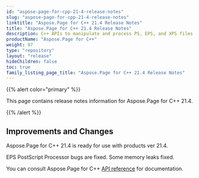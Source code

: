 ```yaml
---
id: "aspose-page-for-cpp-21-4-release-notes"
slug: "aspose-page-for-cpp-21-4-release-notes"
linktitle: "Aspose.Page for C++ 21.4 Release Notes"
title: "Aspose.Page for C++ 21.4 Release Notes"
description: C++ APIs to manipulate and process PS, EPS, and XPS files. This page contains new Aspose.Page for C++ features, enhancement, and bug fixes in 2021, version 21.4.
productName: "Aspose.Page for C++"
weight: 97
type: "repository"
layout: "release"
hideChildren: false
toc: true
family_listing_page_title: "Aspose.Page for C++ 21.4 Release Notes"
---
```


{{% alert color="primary" %}}

This page contains release notes information for Aspose.Page for C++ 21.4.

{{% /alert %}}
## **Improvements and Changes**
Aspose.Page for C++ 21.4 is ready for use with products ver 21.4.

EPS PostScript Processor bugs are fixed. Some memory leaks fixed.

You can consult Aspose.Page for C++ [API reference](https://reference.aspose.com/page/cpp/) for documentation.
